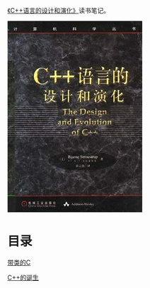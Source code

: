 [《C++语言的设计和演化》](https://book.douban.com/subject/1096216/)读书笔记。

![](img/cover/cover.jpg)

# 目录

[带类的C](带类的C.md)

[C++的诞生](C++的诞生.md)
